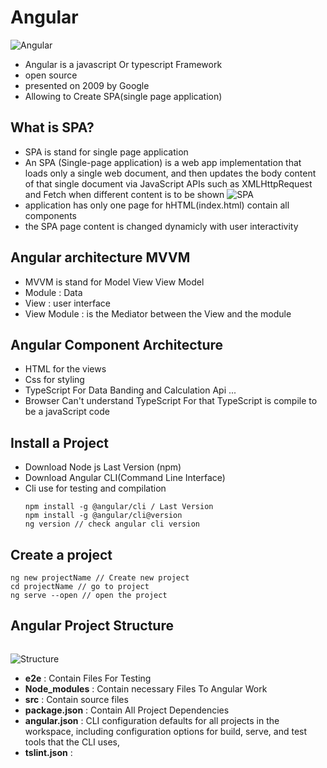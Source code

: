 # Angular
![Angular](https://www.studide.in/wp-content/uploads/2021/09/angular-banner-1024x297.png)
- Angular is a javascript Or typescript Framework
- open source
- presented on 2009 by Google
- Allowing to Create SPA(single page application)

## What is SPA?
- SPA is stand for single page application
- An SPA (Single-page application) is a web app implementation that loads only a single web document, and then updates the body content of that single document via JavaScript APIs such as XMLHttpRequest and Fetch when different content is to be shown
![SPA](https://www.t2.sa/sites/default/files/inline-images/figure1.jpg)
- application has only one page for hHTML(index.html) contain all components
- the SPA page content is changed dynamicly with user interactivity

## Angular architecture MVVM
- MVVM is stand for Model View View Model
- Module : Data
- View : user interface
- View Module : is the Mediator between the View and the module
## Angular Component Architecture
- HTML for the views
- Css for styling
- TypeScript For Data Banding and Calculation Api ...
- Browser Can't understand TypeScript For that TypeScript is compile to be a javaScript code
## Install a Project
- Download Node js Last Version (npm)
- Download Angular CLI(Command Line Interface)
- Cli use for testing and compilation
  ```
  npm install -g @angular/cli / Last Version
  npm install -g @angular/cli@version
  ng version // check angular cli version
  ```
## Create a project
```
ng new projectName // Create new project
cd projectName // go to project
ng serve --open // open the project
```
## Angular Project Structure
<div style="display:flex">
<span>

![Structure](https://www.ngdevelop.tech/wp-content/uploads/2017/12/Folder-Structure.png)
</span>
<span>

- <strong>e2e</strong> : Contain Files For Testing
- <strong>Node_modules</strong> : Contain necessary Files To Angular Work
- <strong>src</strong> : Contain source files
- <strong>package.json</strong> : Contain All Project Dependencies
- <strong>angular.json</strong> : CLI configuration defaults for all projects in the workspace, including configuration options for build, serve, and test tools that the CLI uses,
- <strong>tslint.json</strong> : 
</span>
</div>